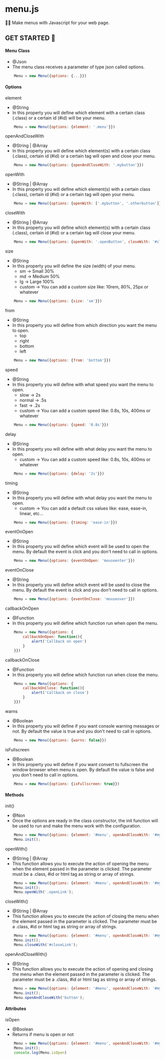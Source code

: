 # menu.js
💛🖤 Make menus with Javascript for your web page.

## GET STARTED 🚀

#### Menu Class

* @Json
* The menu class receives a parameter of type json called options.

```javascript
    Menu = new Menu({options: {...}})
```

#### Options

element

* @String
* In this property you will define which element with a certain class (.class) or a certain id (#id) will be your menu.

```javascript
    Menu = new Menu({options: {element: '.menu'}})
```

openAndCloseWith

* @String | @Array
* In this property you will define which element(s) with a certain class (.class), certain id (#id) or a certain tag will open and close your menu.

```javascript
    Menu = new Menu({options: {openAndCloseWith: '.mybutton'}})
```

openWith

* @String | @Array
* In this property you will define which element(s) with a certain class (.class), certain id (#id) or a certain tag will open your menu.

```javascript
    Menu = new Menu({options: {openWith: ['.mybutton', '.otherbutton']}})
```

closeWith

* @String | @Array
* In this property you will define which element(s) with a certain class (.class), certain id (#id) or a certain tag will close your menu.

```javascript
    Menu = new Menu({options: {openWith: '.openButton', closeWith: '#closeButton'}})
```

size

* @String
* In this property you will define the size (width) of your menu.
    * sm -> Small 30%
    * md -> Medium 50%
    * lg -> Large 100%
    * custom -> You can add a custom size like: 10rem, 80%, 25px or whatever

```javascript
    Menu = new Menu({options: {size: 'sm'}})
```

from

* @String
* In this property you will define from which direction you want the menu to open.
    * top
    * right
    * bottom
    * left

```javascript
    Menu = new Menu({options: {from: 'bottom'}})
```

speed

* @String
* In this property you will define with what speed you want the menu to open.
    * slow -> 2s
    * normal -> .5s
    * fast -> .2s
    * custom -> You can add a custom speed like: 0.8s, 10s, 400ms or whatever

```javascript
    Menu = new Menu({options: {speed: '0.8s'}})
```

delay

* @String
* In this property you will define with what delay you want the menu to open.
    * custom -> You can add a custom speed like: 0.8s, 10s, 400ms or whatever

```javascript
    Menu = new Menu({options: {delay: '2s'}})
```

timing

* @String
* In this property you will define with what delay you want the menu to open.
    * custom -> You can add a default css values like: ease, ease-in, linear, etc...

```javascript
    Menu = new Menu({options: {timing: 'ease-in'}})
```

eventOnOpen

* @String
* In this property you will define which event will be used to open the menu. By default the event is click and you don't need to call in options.

```javascript
    Menu = new Menu({options: {eventOnOpen: 'mouseenter'}})
```

eventOnClose

* @String
* In this property you will define which event will be used to close the menu. By default the event is click and you don't need to call in options.

```javascript
    Menu = new Menu({options: {eventOnClose: 'mouseover'}})
```

callbackOnOpen

* @Function
* In this property you will define which function run when open the menu.

```javascript
    Menu = new Menu({options: {
        callbackOnOpen: function(){
            alert('Callback on open')
        }
    }})

```

callbackOnClose

* @Function
* In this property you will define which function run when close the menu.

```javascript
    Menu = new Menu({options: {
        callbackOnClose: function(){
            alert('Callback on close')
        }
    }})
```


warns

* @Boolean
* In this property you will define if you want console warning messages or not. By default the value is true and you don't need to call in options.

```javascript
    Menu = new Menu({options: {warns: false}})
```

isFullscreen

* @Boolean
* In this property you will define if you want convert to fullscreen the window browser when menu is open. By default the value is false and you don't need to call in options.

```javascript
    Menu = new Menu({options: {isFullscreen: true}})
```

#### Methods

init()

* @Non
* Once the options are ready in the class constructor, the init function will be used to run and make the menu work with the configuration.

```javascript
    Menu = new Menu({options: {element: '#menu', openAndCloseWith: '#mybutton', size:'lg', from: 'left'}})
    Menu.init();
```

openWith()

* @String | @Array
* This function allows you to execute the action of opening the menu when the element passed in the parameter is clicked. The parameter must be a .class, #id or html tag as string or array of strings.


```javascript
    Menu = new Menu({options: {element: '#menu', openAndCloseWith: '#mybutton', size:'lg', from: 'left'}})
    Menu.init();
    Menu.openWith('.openLink');

```

closeWith()

* @String | @Array
* This function allows you to execute the action of closing the menu when the element passed in the parameter is clicked. The parameter must be a .class, #id or html tag as string or array of strings.


```javascript
    Menu = new Menu({options: {element: '#menu', openAndCloseWith: '#mybutton', size:'lg', from: 'left'}})
    Menu.init();
    Menu.closeWith('#closeLink');

```


openAndCloseWith()

* @String
* This function allows you to execute the action of opening and closing the menu when the element passed in the parameter is clicked. The parameter must be a .class, #id or html tag as string or array of strings.


```javascript
    Menu = new Menu({options: {element: '#menu', openAndCloseWith: '#mybutton', size:'lg', from: 'left'}})
    Menu.init();
    Menu.openAndCloseWith('button');

```


#### Attributes

isOpen

* @Boolean
* Returns if menu is open or not

```javascript
    Menu = new Menu({options: {element: '#menu', openAndCloseWith: '#mybutton', size:'lg', from: 'left'}})
    Menu.init();
    console.log(Menu.isOpen)
```
